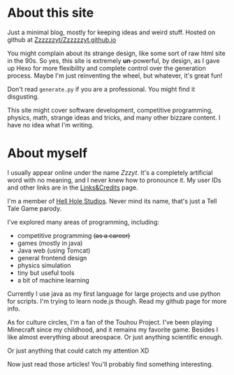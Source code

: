 <!--title: Welcome to the Blog!-->
<!--description: README-->
<!--creationDate: 2020-12-15-->
<!--priority: __-->

# About this site

Just a minimal blog, mostly for keeping ideas and weird stuff.
Hosted on github at [Zzzzzzyt/Zzzzzzyt.github.io](https://github.com/Zzzzzzyt/Zzzzzzyt.github.io)

You might complain about its strange design, like some sort of raw html site in the 90s.
So yes, this site is extremely **un**-powerful, by design, as I gave up Hexo for more flexibility and complete control over the generation process.
Maybe I'm just reinventing the wheel, but whatever, it's great fun!

Don't read `generate.py` if you are a professional. You might find it disgusting.

This site might cover software development, competitive programming, physics, math, strange ideas and tricks, and many other bizzare content.
I have no idea what I'm writing.

# About myself

I usually appear online under the name _Zzzyt_. It's a completely artificial word with no meaning, and I never knew how to pronounce it. My user IDs and other links are in the [Links&Credits](links.html) page.

I'm a member of [Hell Hole Studios](https://blog.hellholestudios.top/). Never mind its name, that's just a Tell Tale Game parody.

I've explored many areas of programming, including:

- competitive programming ~~(as a career)~~
- games (mostly in java)
- Java web (using Tomcat)
- general frontend design
- physics simulation
- tiny but useful tools
- a bit of machine learning

Currently I use java as my first language for large projects and use python for scripts. I'm trying to learn node.js though.
Read my github page for more info.

As for culture circles, I'm a fan of the Touhou Project.
I've been playing Minecraft since my childhood, and it remains my favorite game.
Besides I like almost everything about areospace. Or just anything scientific enough.

Or just anything that could catch my attention XD

Now just read those articles! You'll probably find something interesting.
